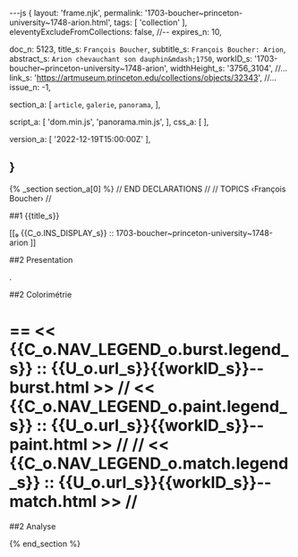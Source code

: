 ---js
{
  layout:    'frame.njk',
  permalink: '1703-boucher~princeton-university~1748-arion.html',
  tags:      [ 'collection' ],
  eleventyExcludeFromCollections: false,
  //-- expires_n: 10,

  doc_n:      5123,
  title_s:    `François Boucher`,
  subtitle_s: `François Boucher: Arion`,
  abstract_s: `Arion chevauchant son dauphin&mdash;1750`,
  workID_s:   '1703-boucher~princeton-university~1748-arion',
  widthHeight_s:  '3756_3104',
  //... link_s:  'https://artmuseum.princeton.edu/collections/objects/32343',
  //... issue_n: -1,

  section_a:
  [
    `article`,
    `galerie`,
    `panorama`,
  ],

  script_a:
  [
    'dom.min.js',
    'panorama.min.js',
  ],
  css_a:
  [
  ],

  version_a:
  [
    '2022-12-19T15:00:00Z'
  ],

}
---
{% _section section_a[0] %}
// END DECLARATIONS //
//  TOPICS
‹François Boucher›
//



##1  {{title_s}}

[[₉  {{C_o.INS_DISPLAY_s}} ::
     1703-boucher~princeton-university~1748-arion ]]

##2  Presentation

.




##2  Colorimétrie

==
<<  {{C_o.NAV_LEGEND_o.burst.legend_s}}  ::  {{U_o.url_s}}{{workID_s}}--burst.html  >>
// <<  {{C_o.NAV_LEGEND_o.paint.legend_s}}  ::  {{U_o.url_s}}{{workID_s}}--paint.html  >>  //
// <<  {{C_o.NAV_LEGEND_o.match.legend_s}}  ::  {{U_o.url_s}}{{workID_s}}--match.html  >>  //
==

##2  Analyse


{% end_section %}
